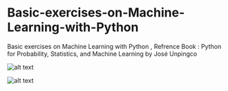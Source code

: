 # Basic-exercises-on-Machine-Learning-with-Python
Basic exercises on Machine Learning with Python , Refrence Book : Python for Probability, Statistics, and Machine Learning by José Unpingco


![alt text](https://github.com/sarincr/Machine-Learning-Python-Bootcamp/blob/master/Certificate.jpg)


![alt text](https://github.com/sarincr/Machine-Learning-Python-Bootcamp/blob/master/certificate.png)
